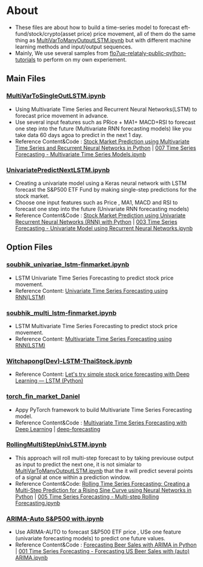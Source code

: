 # About
- These files are about how to build a time-series model to forecast eft-fund/stock/crypto(asset price) price movement, all of them do the same thing as [MultiVarToManyOutputLSTM.ipynb](https://github.com/technqvi/TimeSeriesML-FinMarket/blob/main/MultiVarToManyOutputLSTM.ipynb) but with different machine learning methods and input/output sequences.
- Mainly, We use several samples from  [flo7up-relataly-public-python-tutorials](https://github.com/flo7up/relataly-public-python-tutorials) to perform on my own experiement.

## Main Files

### [MultiVarToSingleOutLSTM.ipynb](https://github.com/technqvi/TimeSeriesML-FinMarket/blob/main/lstm-fin-asset/MultiVarToSingleOutLSTM.ipynb) 
- Using Multivariate Time Series and Recurrent Neural Networks(LSTM) to forecast price movement in advance.
- Use several input features such as PRice + MA1+ MACD+RSI to forecast one step into the future (Multivariate RNN forecasting models) like  you take data 60 days agoa  to predict in the next 1 day. 
- Reference Content&Code : [Stock Market Prediction using Multivariate Time Series and Recurrent Neural Networks in Python](https://www.relataly.com/stock-market-prediction-using-multivariate-time-series-in-python/1815/) | [007 Time Series Forecasting - Multivariate Time Series Models.ipynb](https://github.com/flo7up/relataly-public-python-tutorials/blob/master/007%20Time%20Series%20Forecasting%20-%20Multivariate%20Time%20Series%20Models.ipynb)


### [UnivariatePredictNextLSTM.ipynb](https://github.com/technqvi/TimeSeriesML-FinMarket/blob/main/lstm-fin-asset/UnivariatePredictNextLSTM.ipynb) 
- Creating a univariate model using a Keras neural network with LSTM  forecast the S&P500 ETF Fund by making single-step predictions for the stock market.
- Choose one input features such as Price , MA1, MACD and RSI to forecast one step into the future (Univariate RNN forecasting models)
- Reference Content&Code : [Stock Market Prediction using Univariate Recurrent Neural Networks (RNN) with Python](https://www.relataly.com/univariate-stock-market-forecasting-using-a-recurrent-neural-network/122/) | [003 Time Series Forecasting - Univariate Model using Recurrent Neural Networks.ipynb](https://github.com/flo7up/relataly-public-python-tutorials/blob/master/003%20Time%20Series%20Forecasting%20-%20Univariate%20Model%20using%20Recurrent%20Neural%20Networks.ipynb)


## Option Files
### [soubhik_univariae_lstm-finmarket.ipynb](https://github.com/technqvi/TimeSeriesML-FinMarket/blob/main/lstm-fin-asset/soubhik_univariae_lstm-finmarket.ipynb)
- LSTM  Univariate Time Series Forecasting to predict stock price movement.
- Reference Content: [Univariate Time Series Forecasting using RNN(LSTM)](https://medium.com/mlearning-ai/univariate-time-series-forecasting-using-rnn-lstm-32702bd5cf4)
### [soubhik_multi_lstm-finmarket.ipynb](https://github.com/technqvi/TimeSeriesML-FinMarket/blob/main/lstm-fin-asset/soubhik_multi_lstm-finmarket.ipynb)
- LSTM  Multivariate Time Series Forecasting to predict stock price movement.
- Reference Content: [Multivariate Time Series Forecasting using RNN(LSTM)](https://medium.com/mlearning-ai/multivariate-time-series-forecasting-using-rnn-lstm-8d840f3f9aa7)
### [Witchapong(Dev)-LSTM-ThaiStock.ipynb](https://github.com/technqvi/TimeSeriesML-FinMarket/blob/main/lstm-fin-asset/Witchapong(Dev)-LSTM-ThaiStock.ipynb)
- Reference Content: [Let's try simple stock price forecasting with Deep Learning — LSTM (Python)](https://medium.com/datawiz-th/%E0%B8%A1%E0%B8%B2%E0%B8%A5%E0%B8%AD%E0%B8%87-forecast-%E0%B8%A3%E0%B8%B2%E0%B8%84%E0%B8%B2%E0%B8%AB%E0%B8%B8%E0%B9%89%E0%B8%99%E0%B9%81%E0%B8%9A%E0%B8%9A%E0%B8%87%E0%B9%88%E0%B8%B2%E0%B8%A2%E0%B9%86-%E0%B8%94%E0%B9%89%E0%B8%A7%E0%B8%A2-deep-learning-lstm-python-305c480db223)

### [torch_fin_market_Daniel](https://github.com/technqvi/TimeSeriesML-FinMarket/tree/main/lstm-fin-asset/torch_fin_market_Daniel)
- Appy PyTorch framework to build Multivariate Time Series Forecasting model.
- Reference Content&Code : [Multivariate Time Series Forecasting with Deep Learning](https://towardsdatascience.com/multivariate-time-series-forecasting-with-deep-learning-3e7b3e2d2bcf) | [deep-forecasting](https://github.com/danielhkt/deep-forecasting)


### [RollingMultiStepUnivLSTM.ipynb](https://github.com/technqvi/TimeSeriesML-FinMarket/blob/main/lstm-fin-asset/RollingMultiStepUnivLSTM.ipynb)
- This approach will roll multi-step forecast to by taking previouse output as input  to predict the next one, it is not simialar to [MultiVarToManyOutputLSTM.ipynb](https://github.com/technqvi/TimeSeriesML-FinMarket/blob/main/MultiVarToManyOutputLSTM.ipynb)
that the it will predict several points of a signal at once within a prediction window.
- Reference Content&Code: [Rolling Time Series Forecasting: Creating a Multi-Step Prediction for a Rising Sine Curve using Neural Networks in Python](https://www.relataly.com/multi-step-time-series-forecasting-a-step-by-step-guide/275/)  | [005 Time Series Forecasting - Multi-step Rolling Forecasting.ipynb](https://github.com/flo7up/relataly-public-python-tutorials/blob/master/005%20Time%20Series%20Forecasting%20-%20Multi-step%20Rolling%20Forecasting.ipynb)

### [ARIMA-Auto S&P500 with.ipynb](https://github.com/technqvi/TimeSeriesML-FinMarket/blob/main/lstm-fin-asset/ARIMA-Auto%20S%26P500%20with.ipynb) 
- Use ARIMA-AUTO to forecast S&P500 ETF price , USe one feature (univariate forecasting models) to predict one future values.
- Reference Content&Code : [Forecasting Beer Sales with ARIMA in Python](https://www.relataly.com/forecasting-beer-sales-with-arima-in-python/2884/) | [001 Time Series Forecasting - Forecasting US Beer Sales with (auto) ARIMA.ipynb](https://github.com/flo7up/relataly-public-python-tutorials/blob/master/001%20Time%20Series%20Forecasting%20-%20Forecasting%20US%20Beer%20Sales%20with%20(auto)%20ARIMA.ipynb)

